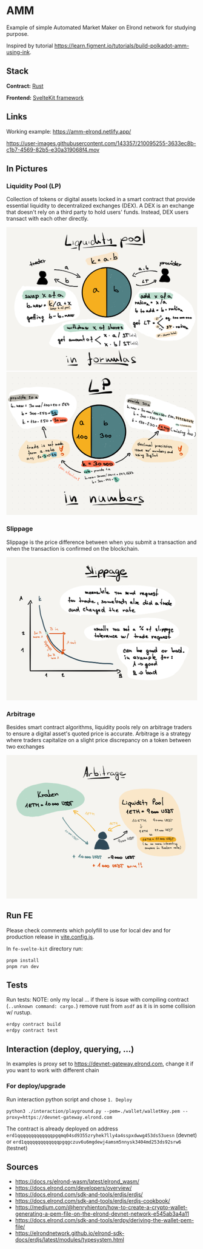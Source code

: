 # AMM
Example of simple Automated Market Maker on Elrond network for studying purpose.

Inspired by tutorial https://learn.figment.io/tutorials/build-polkadot-amm-using-ink.

## Stack
**Contract:** [Rust](./src/amm.rs)

**Frontend:** [SvelteKit framework](./fe-svelte-kit/)

## Links
Working example: https://amm-elrond.netlify.app/

https://user-images.githubusercontent.com/143357/210095255-3633ec8b-c1b7-4569-82b5-e30a319068f4.mov


## In Pictures
### Liquidity Pool (LP)
Collection of tokens or digital assets locked in a smart contract that provide essential liquidity to decentralized exchanges (DEX).
A DEX is an exchange that doesn't rely on a third party to hold users' funds. Instead, DEX users transact with each other directly.

![LP in formulas](./assets/lp_in_formulas.png "In formulas")
![LP in numbers](./assets/lp_in_numbers.png "In numbers")

### Slippage
Slippage is the price difference between when you submit a transaction and when the transaction is confirmed on the blockchain.

![Slippage](./assets/slippage.png "Slippage")

### Arbitrage
Besides smart contract algorithms, liquidity pools rely on arbitrage traders to ensure a digital asset's quoted price is accurate.
Arbitrage is a strategy where traders capitalize on a slight price discrepancy on a token between two exchanges

![Arbitrage](./assets/arbitrage.png "Arbitrage")


## Run FE
Please check comments which polyfill to use for local dev and for production release in [vite.config.js](./fe-svelte-kit/vite.config.js).

In `fe-svelte-kit` directory run:
```
pnpm install
pnpm run dev
```

## Tests

Run tests:
NOTE: only my local ... if there is issue with compiling contract (`..unknown command: cargo.`) remove rust from `asdf` as it is in some collision w/ rustup.
```
erdpy contract build
erdpy contract test
```

## Interaction (deploy, querying, ...)
In examples is proxy set to https://devnet-gateway.elrond.com, change it if you want to work
with different chain

### For deploy/upgrade
Run interaction python script and chose `1. Deploy`
```
python3 ./interaction/playground.py --pem=./wallet/walletKey.pem --proxy=https://devnet-gateway.elrond.com
```

The contract is already deployed on address `erd1qqqqqqqqqqqqqpgqmq04sd9355zryhek7lly4a4sspxdwwg453ds53uesn` (devnet) or `erd1qqqqqqqqqqqqqpgqgczuv6u6mgdewj4amsm5nnysk3404md253ds92srw6` (testnet)

## Sources
- https://docs.rs/elrond-wasm/latest/elrond_wasm/
- https://docs.elrond.com/developers/overview/
- https://docs.elrond.com/sdk-and-tools/erdjs/erdjs/
- https://docs.elrond.com/sdk-and-tools/erdjs/erdjs-cookbook/
- https://medium.com/@henryhienton/how-to-create-a-crypto-wallet-generating-a-pem-file-on-the-elrond-devnet-network-e545ab3a4a11
- https://docs.elrond.com/sdk-and-tools/erdpy/deriving-the-wallet-pem-file/
- https://elrondnetwork.github.io/elrond-sdk-docs/erdjs/latest/modules/typesystem.html
